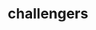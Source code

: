 ---
layout: post
title: "challengers"
img: "/img/blog/challengers.webp"
day: "2024-05-06"
text: "
tentei organizar alguns pensamentos que tive essa semana aqui.<br>
não estão muito estruturados e não sei se concordo completamente com eles, mas resolvi colocar no papel algumas coisas que sinto quando observo a masculinidade heterossexual.<br>
<br><br>
<h4 class=\"post\"> homoerotismo </h4>
<p class=\"post\">
desde que assisti Challengers esse final de semana (no cinema, sozinho) ando pensando muito sobre homoerotismo dentro do contexto da masculinidade heterossexual.<br><br>
ao contrário do que ouço no dia a dia, ando pensando especialmente em como não considero que o homoerotismo esteja intrinsecamente ligado à amizade masculina.<br>
isso não significa dizer, obviamente, que o homoerotismo não esteja presente em amizades masculinas. muito pelo contrário, inclusive.<br>
só não acredito que essa seja a sua fonte principal.<br><br>
um dos maiores casos que vejo sendo citado como exemplos de homoerotismo são as famosas piadas entre amigos heterossexuais. \"você tá muito gostoso hoje hein, amigão\", \"bora se beijar na moralzinha sem perder a amizade?\", \"fica esperta, fulana, vou roubar seu namorado só pra mim\", \"posso pegar no seu pau? na broderagem\".<br>
esta é, na minha opinião, a parte menos homoerótica de qualquer amizade masculina heterossexual. homoafetivo? possivelmente. homoeróticas? acredito que não.<br><br>
o homoerotismo, pra mim, precisa necessariamente ter um subtexto sexual, não basta ser erótico apenas na superfície.<br>
essas piadas são comuns e socialmente aceitáveis justamente por estar claro que não há pensamentos sexuais envolvidos entre os participantes. não há uma vergonha interior dos indivíduos por realmente ter esses pensamentos sexuais a respeito dos seus amigos. não há nenhuma frustração.<br>
mas o que, então, gera os pensamentos homoeróticos?<br><br>
pessoalmente, eu acredito que o homoerotismo venha principalmente da rivalidade masculina.<br>
naturalmente, essa rivalidade também é muito presente nessas mesmas amizades, o que faz com que esses conceitos se misturem.<br>
mas o homoerotismo, na heterossexualidade, aparece justamente ao se comparar com o outro homem. seja em competições com seu desempenho esportivo, seja fisicamente com seus corpos, seja socialmente com suas personalidades, ou seja romanticamente com suas experiências amorosas, sexuais e conflitos por mulheres.<br>
a virilidade está sempre em pauta, de maneira clara ou subliminar, e está frequentemente ligada ao sexo. o homem encara seu rival de maneira sexual.<br>
a frustração por se sentir inferior aos seus pares é, na minha opinião, também uma frustração sexual.<br>
nunca esse sentimento está mais latente do que na forma como homens enxergam o ato de ser corno.<br><br>
não a toa, no filme Challengers - chamado em português de Rivais - os dois personagens masculinos competem entre si não somente no esporte, como também no amor.<br>
nesse caso, o homoerotismo se manifesta de maneira bem óbvia na própria competição, que intensifica a forma sexual com a qual os dois homens se enxergam.<br>
é natural dos esportes. afinal, existe algo mais homoerótico do que artes marciais como o jiu jitsu?<br>
toda rivalidade masculina é, no fundo, uma briga pra ver quem tem o pau maior, metaforicamente.<br><br>
o filme me lembra a famosa e brega frase: \"tudo no mundo é sobre sexo. exceto sexo, que é sobre poder.\"<br>
o jogo de tênis é sobre sexo. o jogo pela Tashi é sobre poder.<br><br><br>
OBS: não acho que o filme esteja alinhado com o que eu está escrito aqui. ele mostra o homoerotismo acontecendo na amizade masculina em momentos em que não há uma rivalidade clara, como quando o Pat coloca sua mão nas coxas do Art enquanto conversam. entretanto, não enxergo muito isso na vida real, então não coloquei essa perspectiva aqui.
"
---